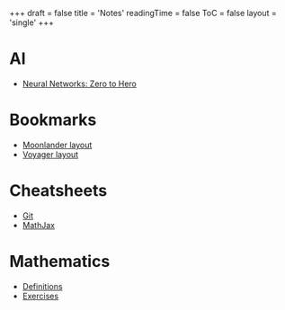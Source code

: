 +++
draft = false
title = 'Notes'
readingTime = false
ToC = false
layout = 'single'
+++

# AI
- [Neural Networks: Zero to Hero](./ai/neural_networks_zero_to_hero)

# Bookmarks
- [Moonlander layout](https://configure.zsa.io/moonlander/layouts/z4e5a/latest/0)
- [Voyager layout](https://configure.zsa.io/voyager/layouts/xmZjx/latest/0)

# Cheatsheets
- [Git](./cheatsheets/git.md)
- [MathJax](./cheatsheets/mathjax.md)

# Mathematics
- [Definitions](./mathematics/definitions)
- [Exercises](./mathematics/exercises)
